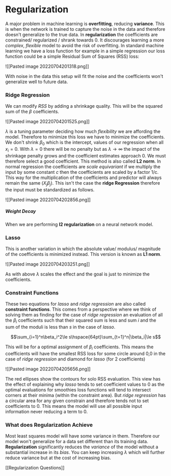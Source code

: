 # Regularization
A major problem in machine learning is **overfitting**, reducing **variance**. This is when the network is trained to capture the noise in the data and therefore doesn't generalize to the true data. In **regularization** the coefficients are constrained/ regularized / shrank towards 0. It discourages learning a more *complex*, *flexible* model to avoid the risk of overfitting. In standard machine learning we have a loss function for example in a simple regression our loss function could be a simple Residual Sum of Squares (RSS) loss:

![[Pasted image 20220704201318.png]]

With noise in the data this setup will fit the noise and the coefficients won't generalize well to future data.

### Ridge Regression
We can modify *RSS* by adding a shrinkage quality. This will be the squared sum of the $\beta$ coefficients.

![[Pasted image 20220704201525.png]]

$\lambda$ is a tuning parameter deciding how much *flexibility* we are affording the model. Therefore to minimize this loss we have to minimize the coefficients. We don't shrink $\beta_0$ which is the intercept, values of our regression when all $x_i=0$. With $\lambda=0$ there will be no penalty but as $\lambda\to\infty$ the impact of the shrinkage penalty grows and the coefficient estimates approach 0. We must therefore select a good coefficient. This method is also called **L2 norm**. In normal regression the coefficients are *scale equivariant* if we multiply the input by some constant $c$ then the coefficients are scaled by a factor 1/c. This way for the multiplication of the coefficients and predictor will always remain the same $(X_j\beta_j)$. This isn't the case the **ridge Regression** therefore the input must be standardized as follows.

![[Pasted image 20220704202856.png]]

##### Weight Decay
When we are performing **l2 regularization** on a neural network model.

### Lasso
This is another variation in which the absolute value/ modulus/ magnitude of the coefficients is minimized instead. This version is known as **L1 norm**.

![[Pasted image 20220704203251.png]]

As with above $\lambda$ scales the effect and the goal is just to minimize the coefficients. 

### Constraint Functions
These two equations for *lasso* and *ridge regression* are also called **constraint functions**. This comes from a perspective where we think of solving them as finding for the case of *ridge regression* an evaluation of all the $\beta_i$ coefficients such that their squared sum is less and sum $i$ and the sum of the moduli is less than $s$ in the case of *lasso*.

$$\sum_{i=1}^n\beta_i^2\le s\hspace{64pt}\sum_{t=1}^n|\beta_i|\le s$$

This will be for a optimal assignment of $\beta_i$ coefficients. This means the coefficients will have the smallest RSS loss for some circle around 0,0 in the case of *ridge regression* and diamond for *lasso* (for 2 coefficients)

![[Pasted image 20220704205656.png]]

The red ellipses show the contours for solo RSS evaluation.  This view has the effect of explaining why *lasso* tends to set coefficient values to 0 as the optimal evaluations for smoothies loss functions will tend to intersect corners at their minima (within the constraint area). But *ridge regression* has a circular area for any given constrain and therefore tends not to set coefficients to 0. This means the model will use all possible input information never reducing a term to 0.

### What does Regularization Achieve
Most least squares model will have some variance in them. Therefore our model won't generalize for a data set different than its training data. **Regularization** significantly reduces the *variance* of the model without a substantial increase in its *bias*. You can keep increasing $\lambda$ which will further reduce variance but at the cost of increasing bias.

[[Regularization Questions]]